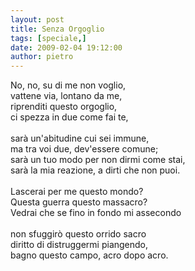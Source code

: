 ```yaml
---
layout: post
title: Senza Orgoglio
tags: [speciale,]
date: 2009-02-04 19:12:00
author: pietro
---
```

No, no, su di me non voglio,<br/>vattene via, lontano da me,<br/>riprenditi questo orgoglio,<br/>ci spezza in due come fai te,<br/><br/>sarà un'abitudine cui sei immune,<br/>ma tra voi due, dev'essere comune;<br/>sarà un tuo modo per non dirmi come stai,<br/>sarà la mia reazione, a dirti che non puoi.<br/><br/>Lascerai per me questo mondo?<br/>Questa guerra questo massacro?<br/>Vedrai che se fino in fondo mi assecondo<br/><br/>non sfuggirò questo orrido sacro<br/>diritto di distruggermi piangendo,<br/>bagno questo campo, acro dopo acro.
